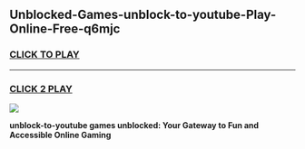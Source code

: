 
## Unblocked-Games-unblock-to-youtube-Play-Online-Free-q6mjc
<h3>
<a href="https://premium76.site?title=unblock-to-youtube&ref=26A">CLICK TO PLAY</a></h3>
<hr>

<h3>
<a href="https://premium76.site?title=unblock-to-youtube&ref=26A">CLICK 2 PLAY</a>
  
</h3>

<a href="https://premium76.site?title=unblock-to-youtube&ref=26A"><img src="https://clearcache.store/games.png"></a>


**unblock-to-youtube games unblocked: Your Gateway to Fun and Accessible Online Gaming**
